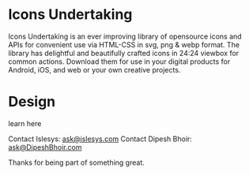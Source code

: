 # Icons Undertaking
Icons Undertaking is an ever improving library of opensource icons and APIs for convenient use via HTML-CSS in svg, png & webp format. The library has delightful and beautifully crafted icons in 24:24 viewbox for common actions. Download them for use in your digital products for Android, iOS, and web or your own creative projects.

# Design
learn here

Contact Islesys: ask@islesys.com 
Contact Dipesh Bhoir: ask@DipeshBhoir.com

Thanks for being part of something great.
